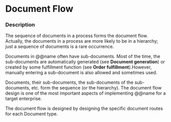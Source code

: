# Document Flow

### Description

The sequence of documents in a process forms the document flow. Actually, the documents in a process are more likely to be in a hierarchy; just a sequence of documents is a rare occurrence.

Documents in @@name often have sub-documents. Most of the time, the sub-documents are automatically generated (see **Document generation**) or created by some fulfillment function (see **Order fulfillment**).However,  manually entering a sub-document is also allowed and sometimes used.

Documents, their sub-documents, the sub-documents of the sub-documents, etc. form the sequence (or the hierarchy). The document flow design is one of the most important aspects of implementing @@name for a target enterprise.

The document flow is designed by designing the specific document routes for each Document type.



